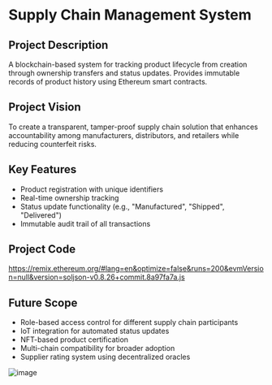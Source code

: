 # Supply Chain Management System

## Project Description
A blockchain-based system for tracking product lifecycle from creation through ownership transfers and status updates. Provides immutable records of product history using Ethereum smart contracts.

## Project Vision
To create a transparent, tamper-proof supply chain solution that enhances accountability among manufacturers, distributors, and retailers while reducing counterfeit risks.

## Key Features
- Product registration with unique identifiers
- Real-time ownership tracking
- Status update functionality (e.g., "Manufactured", "Shipped", "Delivered")
- Immutable audit trail of all transactions

## Project Code
https://remix.ethereum.org/#lang=en&optimize=false&runs=200&evmVersion=null&version=soljson-v0.8.26+commit.8a97fa7a.js

## Future Scope
- Role-based access control for different supply chain participants
- IoT integration for automated status updates
- NFT-based product certification
- Multi-chain compatibility for broader adoption
- Supplier rating system using decentralized oracles

![image](https://github.com/user-attachments/assets/ac50270a-9076-4da9-90cb-7b3ea7855033)
